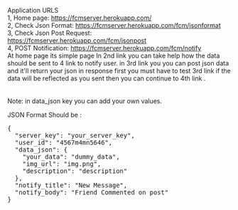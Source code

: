 Application URLS<br>
1, Home page: https://fcmserver.herokuapp.com/ <br>
2, Check Json Format: https://fcmserver.herokuapp.com/fcm/jsonformat<br>
3, Check Json Post Request: https://fcmserver.herokuapp.com/fcm/jsonpost<br>
4, POST Notification: https://fcmserver.herokuapp.com/fcm/notify<br>
At home page its simple page
In 2nd link you can take help how the data should be sent to 4 link to notify user.
in 3rd link you you can post json data and it'll return your json in response 
first you must have to test 3rd link if the data will be reflected as you sent then you can continue to 4th link .
<br><br>
<br>
Note: in data_json key you can add your own values.

JSON Format Should be : 

  <pre>{
  "server_key": "your_server_key",
  "user_id": "4567m4mn5646",
  "data_json": {
    "your_data": "dummy_data",
    "img_url": "img.png",
    "description": "description"
  },
  "notify_title": "New Message",
  "notify_body": "Friend Commented on post"
}
